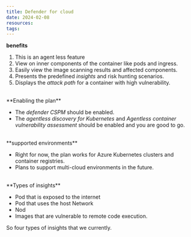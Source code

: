 ```yaml
---
title: Defender for cloud
date: 2024-02-08
resources: 
tags:
---
```


**benefits**

1. This is an agent less feature
2. View on inner components of the container like pods and ingress.
3. Easily view the image scanning results and affected components.
4. Presents the predefined *insights* and risk hunting scenarios.
5. Displays the *attack path* for a container with high vulnerability.
<br>
**Enabling the plan**

- The *defender CSPM* should be enabled.
- The *agentless discovery for Kubernetes* and *Agentless container vulnerability assessment* should be enabled and you are good to go.
<br>
**supported environments**

- Right for now, the plan works for Azure Kubernetes clusters and container registries.
- Plans to support multi-cloud environments in the future.
<br>
**Types of insights**

- Pod that is exposed to the internet
- Pod that uses the host Network
- Nod
- Images that are vulnerable to remote code execution.
  
So four types of insights that we currently.

